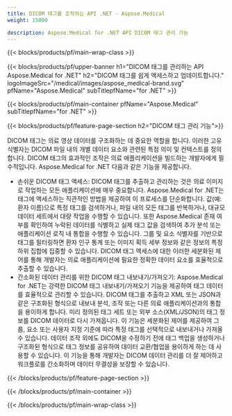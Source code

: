 ```yaml
---
title: DICOM 태그를 조작하는 API .NET - Aspose.Medical
weight: 15000

description: Aspose.Medical for .NET API DICOM 태그 관리 기능
---
```


{{< blocks/products/pf/main-wrap-class >}}

{{< blocks/products/pf/upper-banner h1="DICOM 태그를 관리하는 API Aspose.Medical for .NET" h2="DICOM 태그를 쉽게 액세스하고 업데이트합니다." logoImageSrc="/medical/images/aspose_medical-brand.svg" pfName="Aspose.Medical" subTitlepfName="for .NET" >}}

{{< blocks/products/pf/main-container pfName="Aspose.Medical" subTitlepfName="for .NET" >}}

{{< blocks/products/pf/feature-page-section h2="DICOM 태그 관리 기능">}}

<p>DICOM 태그는 의료 영상 데이터를 구조화하는 데 중요한 역할을 합니다. 이러한 고유 식별자는 DICOM 파일 내의 개별 데이터 요소와 관련된 특정 의미 및 컨텍스트를 정의합니다. DICOM 태그의 효과적인 조작은 의료 애플리케이션을 빌드하는 개발자에게 필수적입니다. Aspose.Medical for .NET 다음과 같은 기능을 제공합니다.</p>

<ul>
<li>손쉬운 DICOM 태그 액세스: DICOM 태그를 추출하고 관리하는 것은 의료 이미지로 작업하는 모든 애플리케이션에 매우 중요합니다. Aspose.Medical for .NET는 태그에 액세스하는 직관적인 방법을 제공하여 이 프로세스를 단순화합니다. 값(예: 환자 이름)으로 특정 태그를 검색하거나, 파일 내의 모든 태그를 반복하거나, 대규모 데이터 세트에서 대량 작업을 수행할 수 있습니다. 또한 Aspose.Medical 존재 여부를 확인하여 누락된 데이터를 식별하고 실제 태그 값을 검색하여 추가 분석 또는 애플리케이션 로직 내 통합을 수행할 수 있습니다. 그룹 및 요소 식별자를 기반으로 태그를 필터링하면 환자 인구 통계 또는 이미지 획득 세부 정보와 같은 정보의 특정 하위 집합에 집중할 수 있습니다. DICOM 태그 액세스에 대한 이러한 세분화된 제어를 통해 개발자는 의료 애플리케이션에 필요한 정확한 데이터 요소를 효율적으로 추출할 수 있습니다.</li>
<li>간소화된 데이터 관리를 위한 DICOM 태그 내보내기/가져오기: Aspose.Medical for .NET는 강력한 DICOM 태그 내보내기/가져오기 기능을 제공하여 태그 데이터를 효율적으로 관리할 수 있습니다. DICOM 태그를 추출하고 XML 또는 JSON과 같은 구조화된 형식으로 내보내 분석, 조작 또는 다른 의료 애플리케이션과의 통합을 용이하게 합니다. 미리 정의된 태그 세트 또는 외부 소스(XML/JSON)의 태그 정보를 DICOM 데이터로 다시 가져옵니다. 이 기능은 세분화된 제어를 제공하여 그룹, 요소 또는 사용자 지정 기준에 따라 특정 태그를 선택적으로 내보내거나 가져올 수 있습니다. 데이터 조작 외에도 DICOM을 수정하기 전에 태그 백업을 생성하거나 구조화된 형식으로 태그 정보를 공유하여 데이터 교환/협업을 용이하게 하는 데 사용할 수 있습니다. 이 기능을 통해 개발자는 DICOM 데이터 관리를 더 잘 제어하고 워크플로를 간소화하며 데이터 무결성을 보장할 수 있습니다.</li>
</ul>

{{< /blocks/products/pf/feature-page-section >}}

{{< /blocks/products/pf/main-container >}}

{{< /blocks/products/pf/main-wrap-class >}}